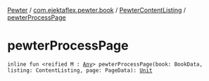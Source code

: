 [Pewter](../../index.md) / [com.ejektaflex.pewter.book](../index.md) / [PewterContentListing](index.md) / [pewterProcessPage](./pewter-process-page.md)

# pewterProcessPage

`inline fun <reified M : `[`Any`](https://kotlinlang.org/api/latest/jvm/stdlib/kotlin/-any/index.html)`> pewterProcessPage(book: BookData, listing: ContentListing, page: PageData): `[`Unit`](https://kotlinlang.org/api/latest/jvm/stdlib/kotlin/-unit/index.html)